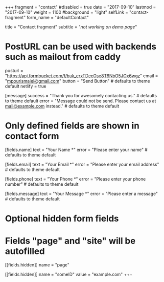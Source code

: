 +++
fragment = "contact"
#disabled = true
date = "2017-09-10"
lastmod = "2017-09-10"
weight = 1100
#background = "light"
selfLink = "contact-fragment"
form_name = "defaultContact"

title = "Contact fragment"
subtitle  = "*not working on demo page*"

# PostURL can be used with backends such as mailout from caddy
posturl = "https://api.formbucket.com/f/buk_erxTDecOse8T6NbO5JOx6wgz"
email = "mpourismaiel@gmail.com"
button = "Send Button" # defaults to theme default
netlify = true

[message]
  success = "Thank you for awesomely contacting us." # defaults to theme default
  error = "Message could not be send. Please contact us at mail@example.com instead." # defaults to theme default

# Only defined fields are shown in contact form
[fields.name]
  text = "Your Name *"
  error = "Please enter your name" # defaults to theme default

[fields.email]
  text = "Your Email *"
  error = "Please enter your email address" # defaults to theme default

[fields.phone]
  text = "Your Phone *"
  error = "Please enter your phone number" # defaults to theme default

[fields.message]
  text = "Your Message *"
  error = "Please enter a message" # defaults to theme default

# Optional hidden form fields
# Fields "page" and "site" will be autofilled
[[fields.hidden]]
  name = "page"

[[fields.hidden]]
  name = "someID"
  value = "example.com"
+++
